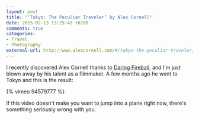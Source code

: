 ```yaml
---
layout: post
title: "‘Tokyo: The Peculiar Traveler’ by Alex Cornell"
date: 2015-02-13 13:25:43 +0100
comments: true
categories:
- Travel
- Photography
external-url: http://www.alexcornell.com/#/tokyo-the-peculiar-traveler/ 
---
```


I recently discovered Alex Cornell thanks to [Daring Fireball](http://daringfireball.net/linked/2015/02/11/flipped-iceberg), and I'm just blown away by his talent as a filmmaker. A few months ago he went to Tokyo and this is the result:

{% vimeo 94579777 %}

If this video doesn't make you want to jump into a plane right now, there's something seriously wrong with you.